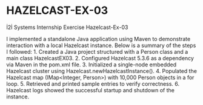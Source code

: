 # HAZELCAST-EX-03
İ2İ Systems Internship Exercise Hazelcast-Ex-03

I implemented a standalone Java application using Maven to demonstrate interaction with a local Hazelcast instance. Below is a summary of the steps I followed:
	1.	Created a Java project structured with a Person class and a main class HazelcastEX03.
	2.	Configured Hazelcast 5.3.6 as a dependency via Maven in the pom.xml file.
	3.	Initialized a single-node embedded Hazelcast cluster using Hazelcast.newHazelcastInstance().
	4.	Populated the Hazelcast map (IMap<Integer, Person>) with 10,000 Person objects in a for loop.
	5.	Retrieved and printed sample entries to verify correctness.
	6.	Hazelcast logs showed the successful startup and shutdown of the instance.
